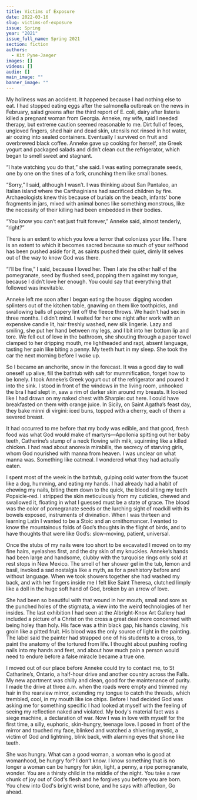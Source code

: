 ```yaml
---
title: Victims of Exposure
date: 2022-03-16
slug: victims-of-exposure
issue: Spring
year: "2021"
issue_full_name: Spring 2021
section: fiction
authors:
  - Kit Pyne-Jaeger
images: []
videos: []
audio: []
main_image: ""
banner_image: ""
---
```

My holiness was an accident. It happened because I had nothing else to eat. I had stopped eating eggs after the salmonella outbreak on the news in February, salad greens after the third report of E. coli, dairy after listeria killed a pregnant woman from Georgia. Anneke, my wife, said I needed therapy, but extreme caution seemed reasonable to me. Dirt full of feces, ungloved fingers, shed hair and dead skin, utensils not rinsed in hot water, air oozing into sealed containers. Eventually I survived on fruit and overbrewed black coffee. Anneke gave up cooking for herself, ate Greek yogurt and packaged salads and didn’t clean out the refrigerator, which began to smell sweet and stagnant.

“I hate watching you do that,” she said. I was eating pomegranate seeds, one by one on the tines of a fork, crunching them like small bones. 

“Sorry,” I said, although I wasn’t. I was thinking about San Pantaleo, an Italian island where the Carthaginians had sacrificed children by fire. Archaeologists knew this because of burials on the beach, infants’ bone fragments in jars, mixed with animal bones like something monstrous, like the necessity of their killing had been embedded in their bodies.

“You know you can’t eat just fruit forever,” Anneke said, almost tenderly, “right?” 

There is an extent to which you love a terror that colonizes your life. There is an extent to which it becomes sacred because so much of your selfhood has been pushed aside for it, as saints pushed their quiet, dimly lit selves out of the way to know God was there.

“I’ll be fine,” I said, because I loved her. Then I ate the other half of the pomegranate, seed by flushed seed, popping them against my tongue, because I didn’t love her enough. You could say that everything that followed was inevitable.

Anneke left me soon after I began eating the house: digging wooden splinters out of the kitchen table, gnawing on them like toothpicks, and swallowing balls of papery lint off the fleece throws. We hadn’t had sex in three months. I didn’t mind. I waited for her one night after work with an expensive candle lit, hair freshly washed, new silk lingerie. Lazy and smiling, she put her hand between my legs, and I bit into her bottom lip and tore. We fell out of love in the bathroom, she shouting through a paper towel clamped to her dripping mouth, me lightheaded and rapt, absent language, tasting her pain like biting a penny. My teeth hurt in my sleep. She took the car the next morning before I woke up. 

So I became an anchorite, snow in the forecast. It was a good day to wall oneself up alive, fill the bathtub with salt for mummification, forget how to be lonely. I took Anneke’s Greek yogurt out of the refrigerator and poured it into the sink. I stood in front of the windows in the living room, unhooked the bra I had slept in, saw a rim of darker skin around my breasts. It looked like I had drawn on my naked chest with Sharpie: cut here. I could have breakfasted on them with orange juice. In Sicily, on Saint Agatha’s feast day, they bake minni di virgini: iced buns, topped with a cherry, each of them a severed breast. 

It had occurred to me before that my body was edible, and that good, fresh food was what God would make of martyrs—Apollonia spitting out her baby teeth, Catherine’s stump of a neck flowing with milk, squirming like a killed chicken. I had read about anorexia mirabilis, the secrecy of starving girls, whom God nourished with manna from heaven. I was unclear on what manna was. Something like oatmeal. I wondered what they had actually eaten.

I spent most of the week in the bathtub, gulping cold water from the faucet like a dog, humming, and eating my hands. I had already had a habit of chewing my nails, biting them down to the quick, the blood silting my teeth Popsicle-red. I stripped the skin meticulously from my cuticles, chewed and swallowed it, floating in what I guessed must be a state of grace. The blood was the color of pomegranate seeds or the lurching sight of roadkill with its bowels exposed, instruments of divination. When I was thirteen and learning Latin I wanted to be a Stoic and an ornithomancer. I wanted to know the mountainous folds of God’s thoughts in the flight of birds, and to have thoughts that were like God’s: slow-moving, patient, universal. 

Once the stubs of my nails were too short to be excavated I moved on to my fine hairs, eyelashes first, and the dry skin of my knuckles. Anneke’s hands had been large and handsome, clubby with the turquoise rings only sold at rest stops in New Mexico. The smell of her shower gel in the tub, lemon and basil, invoked a sad nostalgia like a myth, as for a prehistory before and without language. When we took showers together she had washed my back, and with her fingers inside me I felt like Saint Theresa, clutched limply like a doll in the huge soft hand of God, broken by an arrow of love. 

She had been so beautiful with that wound in her mouth, small and sore as the punched holes of the stigmata, a view into the weird technologies of her insides. The last exhibition I had seen at the Albright-Knox Art Gallery had included a picture of a Christ on the cross a great deal more concerned with being holey than holy. His face was a thin black gap, his hands clawing, his groin like a pitted fruit. His blood was the only source of light in the painting. The label said the painter had strapped one of his students to a cross, to paint the anatomy of the tortured from life. I thought about pushing roofing nails into my hands and feet, and about how much pain a person would need to endure before a false miracle became a true one.

I moved out of our place before Anneke could try to contact me, to St Catharine’s, Ontario, a half-hour drive and another country across the Falls. My new apartment was chilly and clean, good for the maintenance of purity. I made the drive at three a.m. when the roads were empty and trimmed my hair in the rearview mirror, extending my tongue to catch the threads, which trembled, cool, in my mouth like ice chips. Before I had decided God was asking me for something specific I had looked at myself with the feeling of seeing my reflection naked and violated. My body's material fact was a siege machine, a declaration of war. Now I was in love with myself for the first time, a silly, euphoric, skin-hungry, teenage love. I posed in front of the mirror and touched my face, blinked and watched a shivering mystic, a victim of God and lightning, blink back, with alarming eyes that shone like teeth. 

She was hungry. What can a good woman, a woman who is good at womanhood, be hungry for? I don’t know. I know something that is no longer a woman can be hungry for skin, light, a penny, a ripe pomegranate, wonder. You are a thirsty child in the middle of the night. You take a raw chunk of joy out of God's flesh and he forgives you before you are born. You chew into God's bright wrist bone, and he says with affection, Go ahead.
